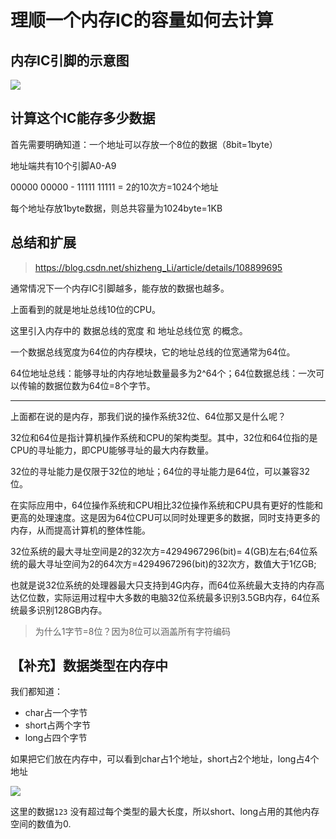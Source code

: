# 理顺一个内存IC的容量如何去计算

## 内存IC引脚的示意图

![](https://pic.imgdb.cn/item/641fe344a682492fcc5f3892.jpg)


## 计算这个IC能存多少数据

首先需要明确知道：一个地址可以存放一个8位的数据（8bit=1byte）

地址端共有10个引脚A0-A9

00000 00000 - 11111 11111 = 2的10次方=1024个地址

每个地址存放1byte数据，则总共容量为1024byte=1KB

## 总结和扩展

> <https://blog.csdn.net/shizheng_Li/article/details/108899695>

通常情况下一个内存IC引脚越多，能存放的数据也越多。

上面看到的就是地址总线10位的CPU。

这里引入内存中的 数据总线的宽度 和 地址总线位宽 的概念。

一个数据总线宽度为64位的内存模块，它的地址总线的位宽通常为64位。

64位地址总线：能够寻址的内存地址数量最多为2^64个；64位数据总线：一次可以传输的数据位数为64位=8个字节。

---

上面都在说的是内存，那我们说的操作系统32位、64位那又是什么呢？

32位和64位是指计算机操作系统和CPU的架构类型。其中，32位和64位指的是CPU的寻址能力，即CPU能够寻址的最大内存数量。

32位的寻址能力是仅限于32位的地址；64位的寻址能力是64位，可以兼容32位。

在实际应用中，64位操作系统和CPU相比32位操作系统和CPU具有更好的性能和更高的处理速度。这是因为64位CPU可以同时处理更多的数据，同时支持更多的内存，从而提高计算机的整体性能。

32位系统的最大寻址空间是2的32次方=4294967296(bit)= 4(GB)左右;64位系统的最大寻址空间为2的64次方=4294967296(bit)的32次方，数值大于1亿GB;

也就是说32位系统的处理器最大只支持到4G内存，而64位系统最大支持的内存高达亿位数，实际运用过程中大多数的电脑32位系统最多识别3.5GB内存，64位系统最多识别128GB内存。



> 为什么1字节=8位？因为8位可以涵盖所有字符编码




## 【补充】数据类型在内存中

我们都知道：
* char占一个字节
* short占两个字节
* long占四个字节

如果把它们放在内存中，可以看到char占1个地址，short占2个地址，long占4个地址

![](https://pic.imgdb.cn/item/641fe572a682492fcc62654f.jpg)


这里的数据`123` 没有超过每个类型的最大长度，所以short、long占用的其他内存空间的数值为0.